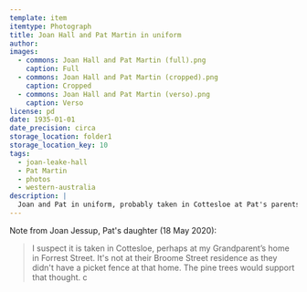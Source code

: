 ```yaml
---
template: item
itemtype: Photograph
title: Joan Hall and Pat Martin in uniform
author: 
images:
  - commons: Joan Hall and Pat Martin (full).png
    caption: Full
  - commons: Joan Hall and Pat Martin (cropped).png
    caption: Cropped
  - commons: Joan Hall and Pat Martin (verso).png
    caption: Verso
license: pd
date: 1935-01-01
date_precision: circa
storage_location: folder1
storage_location_key: 10
tags:
  - joan-leake-hall
  - Pat Martin
  - photos
  - western-australia
description: |
  Joan and Pat in uniform, probably taken in Cottesloe at Pat's parents' home in Forrest Street.
---
```


Note from Joan Jessup, Pat's daughter (18 May 2020):

> I suspect it is taken in Cottesloe, perhaps at my Grandparent’s home in Forrest Street.
> It's not at their Broome Street residence as they didn't have a picket fence at that home.
> The pine trees would support that thought.
c